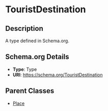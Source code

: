 # TouristDestination

## Description
A type defined in Schema.org.

## Schema.org Details
- **Type**: Type
- **URI**: https://schema.org/TouristDestination

## Parent Classes
- [Place](../Place.md)


